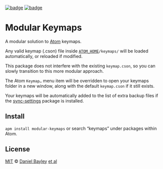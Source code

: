 [![badge][apm]][package]
[![badge][chat]][#slack]

Modular Keymaps
===============
A modular solution to [Atom] keymaps.

Any valid keymap (.cson) file inside [`ATOM_HOME`]`/keymaps/` will be loaded automatically, or reloaded if modified.

This package does not interfere with the existing `keymap.cson`, so you can slowly transition to this more modular approach.

The Atom `Keymap…` menu item will be overridden to open your keymaps folder in a new window, along with the default `keymap.cson` if it still exists.

Your keymaps will be automatically added to the list of extra backup files if the [sync-settings] package is installed.

Install
-------
`apm install modular-keymaps` or search “keymaps” under packages within Atom.

License
-------
[MIT] © [Daniel Bayley][] [et al]

[MIT]:              LICENSE.md
[Daniel Bayley]:    https://github.com/danielbayley
[et al]:            https://github.com/danielbayley/atom-modular-keymaps/graphs/contributors
[atom]:             https://atom.io
[apm]:              https://img.shields.io/apm/v/modular-keymaps.svg?style=flat-square
[package]:          https://atom.io/packages/modular-keymaps
[chat]:             https://img.shields.io/badge/chat-atom.io%20slack-ff69b4.svg?style=flat-square
[#slack]:           https://atom-slack.herokuapp.com

[`ATOM_HOME`]:      http://flight-manual.atom.io/using-atom/sections/basic-customization/#custom-home-location-with-an-environment-variable
[sync-settings]:    https://atom.io/packages/sync-settings
